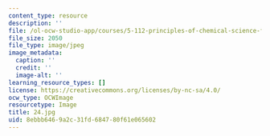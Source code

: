 ```yaml
---
content_type: resource
description: ''
file: /ol-ocw-studio-app/courses/5-112-principles-of-chemical-science-fall-2005/8ebbb6469a2c31fd684780f61e065602_24.jpg
file_size: 2050
file_type: image/jpeg
image_metadata:
  caption: ''
  credit: ''
  image-alt: ''
learning_resource_types: []
license: https://creativecommons.org/licenses/by-nc-sa/4.0/
ocw_type: OCWImage
resourcetype: Image
title: 24.jpg
uid: 8ebbb646-9a2c-31fd-6847-80f61e065602
---
```

